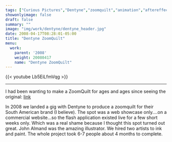 ```yaml
---
tags: ["Curious Pictures","Dentyne","zoomquilt","animation","aftereffects"]
showonlyimage: false
draft: false
summary: ""
image: "img/work/dentyne/dentyne_header.jpg"
date: 2008-04-17T08:28:01-05:00
title: "Dentyne ZoomQuilt"
menu:
  work:
    parent: '2008'
    weight: 20080417
    name: "Dentyne ZoomQuilt"
---
```


{{< youtube Lb5EiLfmVqg >}}

---


I had been wanting to make a ZoomQuilt for ages and ages since seeing the original: [link](http://zoomquilt.org/)

In 2008 we landed a gig with Dentyne to produce a zoomquilt for their South American brand (I believe). The spot was a web showcase only....on a commercial website...so the flash application existed live for a few short weeks only. Which was a real shame because I thought this spot turned out great. John Almand was the amazing illustrator. We hired two artists to ink and paint. The whole project took 6-7 people about 4 months to complete.
